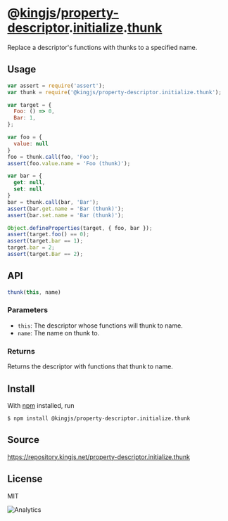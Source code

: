 # @[kingjs][@kingjs]/[property-descriptor][ns0].[initialize][ns1].[thunk][ns2]
Replace a descriptor's functions with thunks to a specified name.
## Usage
```js
var assert = require('assert');
var thunk = require('@kingjs/property-descriptor.initialize.thunk');

var target = { 
  Foo: () => 0,
  Bar: 1,
};

var foo = {
  value: null
}
foo = thunk.call(foo, 'Foo');
assert(foo.value.name = 'Foo (thunk)');

var bar = {
  get: null, 
  set: null
}
bar = thunk.call(bar, 'Bar');
assert(bar.get.name = 'Bar (thunk)');
assert(bar.set.name = 'Bar (thunk)');

Object.defineProperties(target, { foo, bar });
assert(target.foo() == 0);
assert(target.bar == 1);
target.bar = 2;
assert(target.Bar == 2);
```

## API
```ts
thunk(this, name)
```
### Parameters
- `this`: The descriptor whose functions will thunk to name.
- `name`: The name on thunk to.
### Returns
Returns the descriptor with functions that thunk to name.

## Install
With [npm](https://npmjs.org/) installed, run
```
$ npm install @kingjs/property-descriptor.initialize.thunk
```
## Source
https://repository.kingjs.net/property-descriptor.initialize.thunk
## License
MIT

![Analytics](https://analytics.kingjs.net/property-descriptor/initialize/thunk)

[@kingjs]: https://www.npmjs.com/package/kingjs
[ns0]: https://www.npmjs.com/package/@kingjs/property-descriptor
[ns1]: https://www.npmjs.com/package/@kingjs/property-descriptor.initialize
[ns2]: https://www.npmjs.com/package/@kingjs/property-descriptor.initialize.thunk
